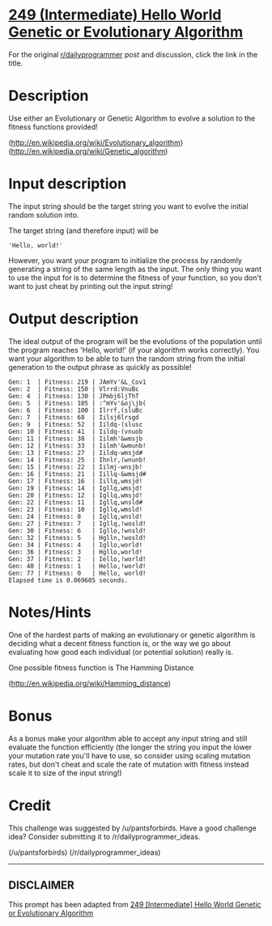 # [249 (Intermediate) Hello World Genetic or Evolutionary Algorithm](https://www.reddit.com/r/dailyprogrammer/comments/40rs67/20160113_challenge_249_intermediate_hello_world/)

For the original [r/dailyprogrammer](https://www.reddit.com/r/dailyprogrammer/) post and discussion, click the link in the title.

# Description
Use either an Evolutionary or Genetic Algorithm to evolve a solution to the fitness functions provided!

(http://en.wikipedia.org/wiki/Evolutionary_algorithm)
(http://en.wikipedia.org/wiki/Genetic_algorithm)
# Input description
The input string should be the target string you want to evolve the initial random solution into.

The target string (and therefore input) will be 


```
'Hello, world!'
```
However, you want your program to initialize the process by randomly generating a string of the same length as the input. The only thing you want to use the input for is to determine the fitness of your function, so you don't want to just cheat by printing out the input string!

# Output description
The ideal output of the program will be the evolutions of the population until the program reaches 'Hello, world!' (if your algorithm works correctly). You want your algorithm to be able to turn the random string from the initial generation to the output phrase as quickly as possible!


```
Gen: 1  | Fitness: 219 | JAmYv'&L_Cov1
Gen: 2  | Fitness: 150 | Vlrrd:VnuBc
Gen: 4  | Fitness: 130 | JPmbj6ljThT
Gen: 5  | Fitness: 105 | :^mYv'&oj\jb(
Gen: 6  | Fitness: 100 | Ilrrf,(sluBc
Gen: 7  | Fitness: 68  | Iilsj6lrsgd
Gen: 9  | Fitness: 52  | Iildq-(slusc
Gen: 10 | Fitness: 41  | Iildq-(vnuob
Gen: 11 | Fitness: 38  | Iilmh'&wmsjb
Gen: 12 | Fitness: 33  | Iilmh'&wmunb!
Gen: 13 | Fitness: 27  | Iildq-wmsjd#
Gen: 14 | Fitness: 25  | Ihnlr,(wnunb!
Gen: 15 | Fitness: 22  | Iilmj-wnsjb!
Gen: 16 | Fitness: 21  | Iillq-&wmsjd#
Gen: 17 | Fitness: 16  | Iillq,wmsjd!
Gen: 19 | Fitness: 14  | Igllq,wmsjd!
Gen: 20 | Fitness: 12  | Igllq,wmsjd!
Gen: 22 | Fitness: 11  | Igllq,wnsld#
Gen: 23 | Fitness: 10  | Igllq,wmsld!
Gen: 24 | Fitness: 8   | Igllq,wnsld!
Gen: 27 | Fitness: 7   | Igllq,!wosld!
Gen: 30 | Fitness: 6   | Igllo,!wnsld!
Gen: 32 | Fitness: 5   | Hglln,!wosld!
Gen: 34 | Fitness: 4   | Igllo,world!
Gen: 36 | Fitness: 3   | Hgllo,world!
Gen: 37 | Fitness: 2   | Iello,!world!
Gen: 40 | Fitness: 1   | Hello,!world!
Gen: 77 | Fitness: 0   | Hello, world!
Elapsed time is 0.069605 seconds.
```
# Notes/Hints
One of the hardest parts of making an evolutionary or genetic algorithm is deciding what a decent fitness function is, or the way we go about evaluating how good each individual (or potential solution) really is.

One possible fitness function is The Hamming Distance

(http://en.wikipedia.org/wiki/Hamming_distance)
# Bonus
As a bonus make your algorithm able to accept any input string and still evaluate the function efficiently (the longer the string you input the lower your mutation rate you'll have to use, so consider using scaling mutation rates, but don't cheat and scale the rate of mutation with fitness instead scale it to size of the input string!)

# Credit
This challenge was suggested by /u/pantsforbirds. Have a good challenge idea? Consider submitting it to /r/dailyprogrammer_ideas.

(/u/pantsforbirds)
(/r/dailyprogrammer_ideas)

----
## **DISCLAIMER**
This prompt has been adapted from [249 [Intermediate] Hello World Genetic or Evolutionary Algorithm](https://www.reddit.com/r/dailyprogrammer/comments/40rs67/20160113_challenge_249_intermediate_hello_world/
)

